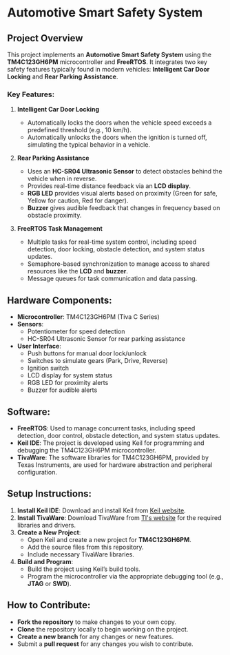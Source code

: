 # Automotive Smart Safety System

## Project Overview
This project implements an **Automotive Smart Safety System** using the **TM4C123GH6PM** microcontroller and **FreeRTOS**. It integrates two key safety features typically found in modern vehicles: **Intelligent Car Door Locking** and **Rear Parking Assistance**.

### Key Features:
1. **Intelligent Car Door Locking**
   - Automatically locks the doors when the vehicle speed exceeds a predefined threshold (e.g., 10 km/h).
   - Automatically unlocks the doors when the ignition is turned off, simulating the typical behavior in a vehicle.

2. **Rear Parking Assistance**
   - Uses an **HC-SR04 Ultrasonic Sensor** to detect obstacles behind the vehicle when in reverse.
   - Provides real-time distance feedback via an **LCD display**.
   - **RGB LED** provides visual alerts based on proximity (Green for safe, Yellow for caution, Red for danger).
   - **Buzzer** gives audible feedback that changes in frequency based on obstacle proximity.

3. **FreeRTOS Task Management**
   - Multiple tasks for real-time system control, including speed detection, door locking, obstacle detection, and system status updates.
   - Semaphore-based synchronization to manage access to shared resources like the **LCD** and **buzzer**.
   - Message queues for task communication and data passing.

## Hardware Components:
- **Microcontroller**: TM4C123GH6PM (Tiva C Series)
- **Sensors**:
  - Potentiometer for speed detection
  - HC-SR04 Ultrasonic Sensor for rear parking assistance
- **User Interface**:
  - Push buttons for manual door lock/unlock
  - Switches to simulate gears (Park, Drive, Reverse)
  - Ignition switch
  - LCD display for system status
  - RGB LED for proximity alerts
  - Buzzer for audible alerts

## Software:
- **FreeRTOS**: Used to manage concurrent tasks, including speed detection, door control, obstacle detection, and system status updates.
- **Keil IDE**: The project is developed using Keil for programming and debugging the TM4C123GH6PM microcontroller.
- **TivaWare**: The software libraries for TM4C123GH6PM, provided by Texas Instruments, are used for hardware abstraction and peripheral configuration.

## Setup Instructions:
1. **Install Keil IDE**: Download and install Keil from [Keil website](https://www.keil.com/download/).
2. **Install TivaWare**: Download TivaWare from [TI's website](https://www.ti.com/tool/SW-TM4C) for the required libraries and drivers.
3. **Create a New Project**:
   - Open Keil and create a new project for **TM4C123GH6PM**.
   - Add the source files from this repository.
   - Include necessary TivaWare libraries.
4. **Build and Program**:
   - Build the project using Keil’s build tools.
   - Program the microcontroller via the appropriate debugging tool (e.g., **JTAG** or **SWD**).

## How to Contribute:
- **Fork the repository** to make changes to your own copy.
- **Clone** the repository locally to begin working on the project.
- **Create a new branch** for any changes or new features.
- Submit a **pull request** for any changes you wish to contribute.

